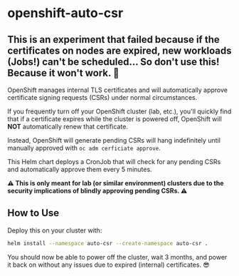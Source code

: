 # openshift-auto-csr

## This is an experiment that failed because if the certificates on nodes are expired, new workloads (Jobs!) can't be scheduled... So **don't use this!** Because it won't work. 🥲

OpenShift manages internal TLS certificates and will automatically approve
certificate signing requests (CSRs) under normal circumstances.

If you frequently turn off your OpenShift cluster (lab, etc.), you'll quickly
find that if a certificate expires while the cluster is powered off, OpenShift
will **NOT** automatically renew that certificate.

Instead, OpenShift will generate pending CSRs will hang indefinitely until
manually approved with `oc adm cerficiate approve`.

This Helm chart deploys a CronJob that will check for any pending CSRs and
automatically approve them every 5 minutes.

**⚠️ This is only meant for lab (or similar environment) clusters due to the
security implications of blindly approving pending CSRs. ⚠️**

## How to Use

Deploy this on your cluster with:

```bash
helm install --namespace auto-csr --create-namespace auto-csr .
```

You should now be able to power off the cluster, wait 3 months, and power it
back on without any issues due to expired (internal) certificates. 😎
